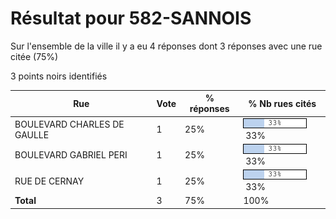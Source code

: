 # Résultat pour 582-SANNOIS

Sur l'ensemble de la ville il y a eu 4 réponses dont 3 réponses avec une rue citée (75%)

3 points noirs identifiés

| Rue | Vote | % réponses | % Nb rues cités|
|-----|------|------------|----------------|
| BOULEVARD CHARLES DE GAULLE | 1 | 25% | <img src="../../img/bar_33.gif" />&nbsp;33%|
| BOULEVARD GABRIEL PERI | 1 | 25% | <img src="../../img/bar_33.gif" />&nbsp;33%|
| RUE DE CERNAY | 1 | 25% | <img src="../../img/bar_33.gif" />&nbsp;33%|
| **Total** | 3 | 75% | 100%|
